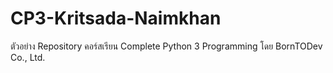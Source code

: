 # CP3-Kritsada-Naimkhan
ตัวอย่าง Repository คอร์สเรียน Complete Python 3 Programming โดย BornTODev Co., Ltd.
